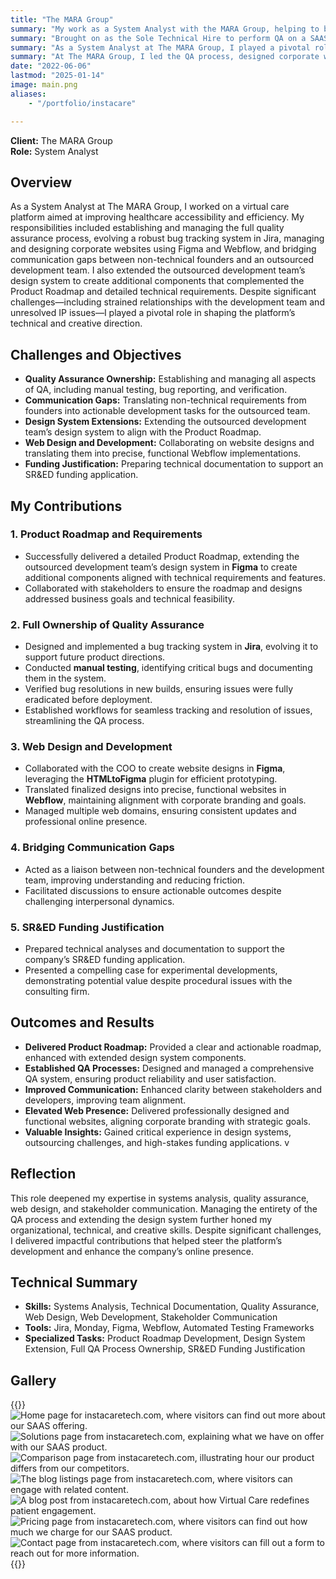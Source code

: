 ```yaml
---
title: "The MARA Group"
summary: "My work as a System Analyst with the MARA Group, helping to bring a SAAS Product to launch in the Digital Health space."
summary: "Brought on as the Sole Technical Hire to perform QA on a SAAS Application in the Virtual Health Space, developed by an outsourced Ukrainian development firm. This was my first startup experience, and I got to wear a lot of hats, including defending our rationale against the SR/ED board, and substantial efforts in creating a Product Roadmap, and Bug-Tracking System in Jira, creating designs in Figma, and developing websites in WebFlow."
summary: "As a System Analyst at The MARA Group, I played a pivotal role in developing a virtual care platform by owning the entire QA process, designing and managing corporate websites, and bridging communication gaps between non-technical founders and an outsourced development team. I successfully delivered a detailed Product Roadmap, extended the design system using Figma, and established robust QA workflows in Jira to ensure platform reliability. My work spanned systems analysis, quality assurance, web design, and stakeholder communication, contributing to the platform's technical and creative direction."
summary: "At The MARA Group, I led the QA process, designed corporate websites, and bridged gaps between non-technical founders and an outsourced development team. I delivered a detailed Product Roadmap, extended design systems in Figma, and established robust QA workflows in Jira to ensure platform reliability."
date: "2022-06-06"
lastmod: "2025-01-14"
image: main.png
aliases:
    - "/portfolio/instacare"

---
```

**Client:** The MARA Group  
**Role:** System Analyst

## Overview
As a System Analyst at The MARA Group, I worked on a virtual care platform aimed at improving healthcare 
accessibility and efficiency. My responsibilities included establishing and managing the full quality 
assurance process, evolving a robust bug tracking system in Jira, managing and designing corporate websites 
using Figma and Webflow, and bridging communication gaps between non-technical founders and an outsourced 
development team. I also extended the outsourced development team’s design system to create additional 
components that complemented the Product Roadmap and detailed technical requirements. Despite significant 
challenges—including strained relationships with the development team and unresolved IP issues—I played a 
pivotal role in shaping the platform’s technical and creative direction.

## Challenges and Objectives
- **Quality Assurance Ownership:** Establishing and managing all aspects of QA, including manual testing, bug reporting, and verification.
- **Communication Gaps:** Translating non-technical requirements from founders into actionable development tasks for the outsourced team.
- **Design System Extensions:** Extending the outsourced development team’s design system to align with the Product Roadmap.
- **Web Design and Development:** Collaborating on website designs and translating them into precise, functional Webflow implementations.
- **Funding Justification:** Preparing technical documentation to support an SR&ED funding application.

## My Contributions

### 1. Product Roadmap and Requirements
- Successfully delivered a detailed Product Roadmap, extending the outsourced development team’s design system in **Figma** to create additional components aligned with technical requirements and features.
- Collaborated with stakeholders to ensure the roadmap and designs addressed business goals and technical feasibility.

### 2. Full Ownership of Quality Assurance
- Designed and implemented a bug tracking system in **Jira**, evolving it to support future product directions.
- Conducted **manual testing**, identifying critical bugs and documenting them in the system.
- Verified bug resolutions in new builds, ensuring issues were fully eradicated before deployment.
- Established workflows for seamless tracking and resolution of issues, streamlining the QA process.

### 3. Web Design and Development
- Collaborated with the COO to create website designs in **Figma**, leveraging the **HTMLtoFigma** plugin for efficient prototyping.
- Translated finalized designs into precise, functional websites in **Webflow**, maintaining alignment with corporate branding and goals.
- Managed multiple web domains, ensuring consistent updates and professional online presence.

### 4. Bridging Communication Gaps
- Acted as a liaison between non-technical founders and the development team, improving understanding and reducing friction.
- Facilitated discussions to ensure actionable outcomes despite challenging interpersonal dynamics.

### 5. SR&ED Funding Justification
- Prepared technical analyses and documentation to support the company’s SR&ED funding application.
- Presented a compelling case for experimental developments, demonstrating potential value despite procedural issues with the consulting firm.

## Outcomes and Results
- **Delivered Product Roadmap:** Provided a clear and actionable roadmap, enhanced with extended design system components.
- **Established QA Processes:** Designed and managed a comprehensive QA system, ensuring product reliability and user satisfaction.
- **Improved Communication:** Enhanced clarity between stakeholders and developers, improving team alignment.
- **Elevated Web Presence:** Delivered professionally designed and functional websites, aligning corporate branding with strategic goals.
- **Valuable Insights:** Gained critical experience in design systems, outsourcing challenges, and high-stakes funding applications. v

## Reflection
This role deepened my expertise in systems analysis, quality assurance, web design, and stakeholder 
communication. Managing the entirety of the QA process and extending the design system further honed my 
organizational, technical, and creative skills. Despite significant challenges, I delivered impactful 
contributions that helped steer the platform’s development and enhance the company’s online presence.

## Technical Summary

- **Skills:** Systems Analysis, Technical Documentation, Quality Assurance, Web Design, Web Development, Stakeholder Communication
- **Tools:** Jira, Monday, Figma, Webflow, Automated Testing Frameworks
- **Specialized Tasks:** Product Roadmap Development, Design System Extension, Full QA Process Ownership, SR&ED Funding Justification

## Gallery
{{<gallery>}}
<img src="instacaretech/home.png" alt="Home page for instacaretech.com, where visitors can find out more about our SAAS offering." class="grid-w50 md:grid-w33" />
<img src="instacaretech/solutions.png" alt="Solutions page from instacaretech.com, explaining what we have on offer with our SAAS product." class="grid-w50 md:grid-w33" />
<img src="instacaretech/comparison.png" alt="Comparison page from instacaretech.com, illustrating hour our product differs from our competitors." class="grid-w50 md:grid-w33" />
<img src="instacaretech/blog-listing.png" alt="The blog listings page from instacaretech.com, where visitors can engage with related content." class="grid-w50 md:grid-w33" />
<img src="instacaretech/blog-post.png" alt="A blog post from instacaretech.com, about how Virtual Care redefines patient engagement." class="grid-w50 md:grid-w33" />
<img src="instacaretech/pricing.png" alt="Pricing page from instacaretech.com, where visitors can find out how much we charge for our SAAS product." class="grid-w50 md:grid-w33" />
<img src="instacaretech/contact.png" alt="Contact page from instacaretech.com, where visitors can fill out a form to reach out for more information." class="grid-w50 md:grid-w33" />
{{</gallery>}}
